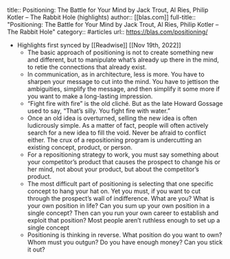 title:: Positioning: The Battle for Your Mind by Jack Trout, Al Ries, Philip Kotler – The Rabbit Hole (highlights)
author:: [[blas.com]]
full-title:: "Positioning: The Battle for Your Mind by Jack Trout, Al Ries, Philip Kotler – The Rabbit Hole"
category:: #articles
url:: https://blas.com/positioning/

- Highlights first synced by [[Readwise]] [[Nov 19th, 2022]]
	- The basic approach of positioning is not to create something new and different, but to manipulate what’s already up there in the mind, to retie the connections that already exist.
	- In communication, as in architecture, less is more. You have to sharpen your message to cut into the mind. You have to jettison the ambiguities, simplify the message, and then simplify it some more if you want to make a long-lasting impression.
	- “Fight fire with fire” is the old cliché. But as the late Howard Gossage used to say, “That’s silly. You fight fire with water.”
	- Once an old idea is overturned, selling the new idea is often ludicrously simple. As a matter of fact, people will often actively search for a new idea to fill the void. Never be afraid to conflict either. The crux of a repositioning program is undercutting an existing concept, product, or person.
	- For a repositioning strategy to work, you must say something about your competitor’s product that causes the prospect to change his or her mind, not about your product, but about the competitor’s product.
	- The most difficult part of positioning is selecting that one specific concept to hang your hat on. Yet you must, if you want to cut through the prospect’s wall of indifference. What are you? What is your own position in life? Can you sum up your own position in a single concept? Then can you run your own career to establish and exploit that position? Most people aren’t ruthless enough to set up a single concept
	- Positioning is thinking in reverse. What position do you want to own? Whom must you outgun? Do you have enough money? Can you stick it out?